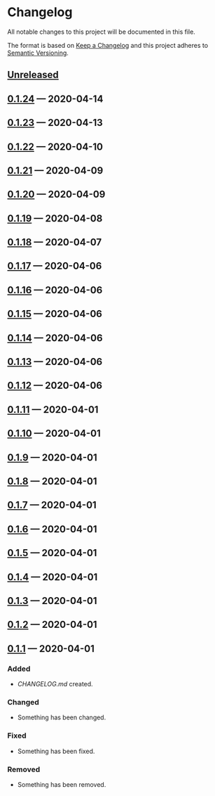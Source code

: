 # Changelog

All notable changes to this project will be documented in this file.

The format is based on [Keep a Changelog](http://keepachangelog.com)
and this project adheres to [Semantic Versioning](http://semver.org/spec/v2.0.0.html).


## [Unreleased]

## [0.1.24] — 2020-04-14

## [0.1.23] — 2020-04-13

## [0.1.22] — 2020-04-10

## [0.1.21] — 2020-04-09

## [0.1.20] — 2020-04-09

## [0.1.19] — 2020-04-08

## [0.1.18] — 2020-04-07

## [0.1.17] — 2020-04-06

## [0.1.16] — 2020-04-06

## [0.1.15] — 2020-04-06

## [0.1.14] — 2020-04-06

## [0.1.13] — 2020-04-06

## [0.1.12] — 2020-04-06

## [0.1.11] — 2020-04-01

## [0.1.10] — 2020-04-01

## [0.1.9] — 2020-04-01

## [0.1.8] — 2020-04-01

## [0.1.7] — 2020-04-01

## [0.1.6] — 2020-04-01

## [0.1.5] — 2020-04-01

## [0.1.4] — 2020-04-01

## [0.1.3] — 2020-04-01

## [0.1.2] — 2020-04-01

## [0.1.1] — 2020-04-01
### Added
- _CHANGELOG.md_ created.
### Changed
- Something has been changed.
### Fixed
- Something has been fixed.
### Removed
- Something has been removed.


[0.1.1]: https://github.com/mitchdzugan/allpa/compare/0.0.0...0.1.1
[0.1.2]: https://github.com/mitchdzugan/allpa/compare/0.1.1...0.1.2
[0.1.3]: https://github.com/mitchdzugan/allpa/compare/0.1.2...0.1.3
[0.1.4]: https://github.com/mitchdzugan/allpa/compare/0.1.3...0.1.4
[0.1.5]: https://github.com/mitchdzugan/allpa/compare/0.1.4...0.1.5
[0.1.6]: https://github.com/mitchdzugan/allpa/compare/0.1.5...0.1.6
[0.1.7]: https://github.com/mitchdzugan/allpa/compare/0.1.6...0.1.7
[0.1.8]: https://github.com/mitchdzugan/allpa/compare/0.1.7...0.1.8
[0.1.9]: https://github.com/mitchdzugan/allpa/compare/0.1.8...0.1.9
[0.1.10]: https://github.com/mitchdzugan/allpa/compare/0.1.9...0.1.10
[0.1.11]: https://github.com/mitchdzugan/allpa/compare/0.1.10...0.1.11
[0.1.12]: https://github.com/mitchdzugan/allpa/compare/0.1.11...0.1.12
[0.1.13]: https://github.com/mitchdzugan/allpa/compare/0.1.12...0.1.13
[0.1.14]: https://github.com/mitchdzugan/allpa/compare/0.1.13...0.1.14
[0.1.15]: https://github.com/mitchdzugan/allpa/compare/0.1.14...0.1.15
[0.1.16]: https://github.com/mitchdzugan/allpa/compare/0.1.15...0.1.16
[0.1.17]: https://github.com/mitchdzugan/allpa/compare/0.1.16...0.1.17
[0.1.18]: https://github.com/mitchdzugan/allpa/compare/0.1.17...0.1.18
[0.1.19]: https://github.com/mitchdzugan/allpa/compare/0.1.18...0.1.19
[0.1.20]: https://github.com/mitchdzugan/allpa/compare/0.1.19...0.1.20
[0.1.21]: https://github.com/mitchdzugan/allpa/compare/0.1.20...0.1.21
[0.1.22]: https://github.com/mitchdzugan/allpa/compare/0.1.21...0.1.22
[0.1.23]: https://github.com/mitchdzugan/allpa/compare/0.1.22...0.1.23
[0.1.24]: https://github.com/mitchdzugan/allpa/compare/0.1.23...0.1.24
[Unreleased]: https://github.com/mitchdzugan/allpa/compare/0.1.24...HEAD
